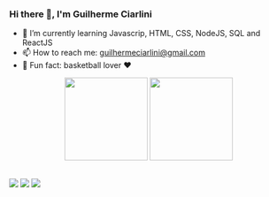 ### Hi there 👋, I'm Guilherme Ciarlini


- 🌱 I’m currently learning Javascrip, HTML, CSS, NodeJS, SQL and ReactJS
- 📫 How to reach me: guilhermeciarlini@gmail.com
- 🏀 Fun fact: basketball lover ❤️

<div align="center">
  <img height="150em" src="https://github-readme-stats.vercel.app/api?username=Ciarlini20&show_icons=false&theme=radical&include_all_commits=true&count_private=true"/>
  <img height="150em" src="https://github-readme-stats.vercel.app/api/top-langs/?username=Ciarlini20&layout=compact&langs_count=7&theme=radical"/>
</div>
  
  ##
  
  <div>
  <a href="https://www.instagram.com/ciarlini20/" target="_blank"><img src="https://img.shields.io/badge/-Instagram-%23E4405F?style=for-the-badge&logo=instagram&logoColor=white" target="_blank"></a>
  <a href = "mailto:guilhermeciarlini@gmail.com"><img src="https://img.shields.io/badge/-Gmail-%23333?style=for-the-badge&logo=gmail&logoColor=white" target="_blank"></a>
  <a href="https://www.linkedin.com/in/guilherme-ciarlini-807188193/" target="_blank"><img src="https://img.shields.io/badge/-LinkedIn-%230077B5?style=for-the-badge&logo=linkedin&logoColor=white" target="_blank"></a>
    </div>
